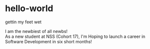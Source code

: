 # hello-world
gettin my feet wet

I am the newbiest of all newbs! <br>
As a new student at NSS (Cohort 17), I'm Hoping to launch a career in Software Development in six short months!
